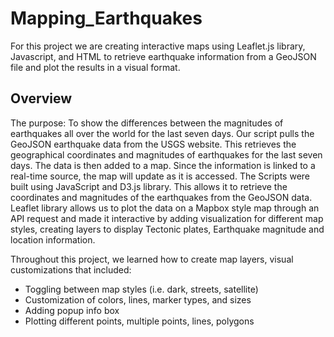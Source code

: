 # Mapping_Earthquakes
For this project we are creating interactive maps using Leaflet.js library, Javascript, and HTML to retrieve earthquake information from a GeoJSON file and plot the results in a visual format.

## Overview
The purpose:
To show the differences between the magnitudes of earthquakes all over the world for the last seven days. 
Our script pulls the GeoJSON earthquake data from the USGS website. This retrieves the geographical coordinates and magnitudes of earthquakes for the last seven days. The data is then added to a map. Since the information is linked to a real-time source, the map will update as it is accessed. 
The Scripts were built using JavaScript and D3.js library. This allows it to retrieve the coordinates and magnitudes of the earthquakes from the GeoJSON data. Leaflet library allows us to plot the data on a Mapbox style map through an API request and made it interactive by adding visualization for different map styles, creating layers to display Tectonic plates, Earthquake magnitude and location information.

Throughout this project, we learned how to create map layers, visual customizations that included:

* Toggling between map styles (i.e. dark, streets, satellite)
* Customization of colors, lines, marker types, and sizes
* Adding popup info box
* Plotting different points, multiple points, lines, polygons
